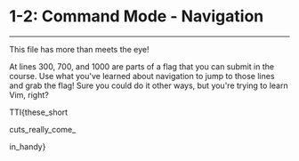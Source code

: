 # 1-2: Command Mode - Navigation
---

This file has more than meets the eye!

At lines 300, 700, and 1000 are parts of a flag that you can submit in the course. Use what you've learned about navigation to jump to those lines and grab the flag! Sure you could do it other ways, but you're trying to learn Vim, right?





































































































































































































































































































TTI{these_short















































































































































































































































































































































































































cuts_really_come_











































































































































































































































































































in_handy}
